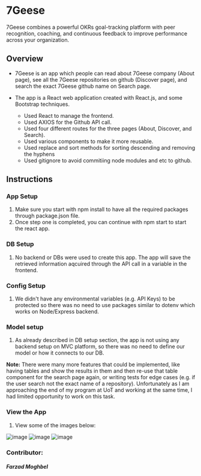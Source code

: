 # 7Geese

7Geese combines a powerful OKRs goal-tracking platform with peer recognition, coaching, and continuous feedback to improve performance across your organization.

## Overview

 *  7Geese is an app which people can read about 7Geese company (About page), see all the 7Geese repositories on github (Discover page), and search the exact 7Geese github name on Search page.


 *  The app is a React web application created with React.js, and some Bootstrap techniques. 
 
       * Used React to manage the frontend.
       * Used AXIOS for the Github API call.
       * Used four different routes for the three pages (About, Discover, and Search).
       * Used various components to make it more reusable.
       * Used replace and sort methods for sorting descending and removing the hyphens
       * Used gitignore to avoid commitiing node modules and etc to github.
    
## Instructions
### App Setup
1.	Make sure you start with npm install to have all the required packages through package.json file.
2.	Once step one is completed, you can continue with npm start to start the react app.
      
### DB Setup
1.	No backend or DBs were used to create this app. The app will save the retrieved information aqcuired through the API call in a variable in the frontend.

### Config Setup
1.	We didn't have any environmental variables (e.g. API Keys) to be protected so there was no need to use packages similar to dotenv which works on Node/Express backend.

### Model setup
1.	As already described in DB setup section, the app is not using any backend setup on MVC platform, so there was no need to define our model or how it connects to our DB.
 
**Note:** There were many more features that could be implemented, like having tables and show the results in them and then re-use that table component for the search page again, or writing tests for edge cases (e.g. if the user search not the exact name of a repository). Unfortunately as I am approaching the end of my program at UoT and working at the same time, I had limited opportunity to work on this task. 

### View the App
1.	View some of the images below:

![image](https://user-images.githubusercontent.com/50332749/67589245-fa7f2d00-f725-11e9-8f4e-d97f756b8634.png)
![image](https://user-images.githubusercontent.com/50332749/67589329-269aae00-f726-11e9-80e0-f91ac465cffc.png)
![image](https://user-images.githubusercontent.com/50332749/67589370-44681300-f726-11e9-86d7-b1df7846d673.png)


### Contributor:
   ##### Farzad Moghbel

